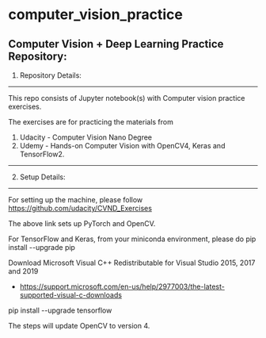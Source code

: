 # computer_vision_practice
Computer Vision + Deep Learning Practice Repository:
-----------------------------------------------------

1. Repository Details:
----------------------
This repo consists of Jupyter notebook(s) with Computer vision practice exercises.

The exercises are for practicing the materials from
1. Udacity 	- Computer Vision Nano Degree
2. Udemy 	- Hands-on Computer Vision with OpenCV4, Keras and TensorFlow2.
----------------------

2. Setup Details:
--------------------
For setting up the machine, please follow
https://github.com/udacity/CVND_Exercises

The above link sets up PyTorch and OpenCV.

For TensorFlow and Keras, from your miniconda environment, please do
pip install --upgrade pip

Download  Microsoft Visual C++ Redistributable for Visual Studio 2015, 2017 and 2019
 - https://support.microsoft.com/en-us/help/2977003/the-latest-supported-visual-c-downloads

pip install --upgrade tensorflow

The steps will update OpenCV to version 4.

